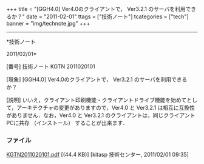 ﻿+++
title = "[GGH4.0] Ver4.0のクライアントで， Ver3.2.1 のサーバを利用できるか？"
date = "2011-02-01"
ttags = ["技術ノート"]
tcategories = ["tech"]
banner = "img/technote.jpg"
+++

-----------------------------------------------------------------------------------------------------------------------------

*技術ノート

2011/02/01*


[番号]
技術ノート KGTN 2011020101

[現象]
[GGH4.0] Ver4.0のクライアントで， Ver3.2.1 のサーバを利用できるか？

[説明]
いいえ，クライアント印刷機能・クライアントドライブ機能を始めてとして，アーキテクチャの変更がありますので，Ver4.0
と Ver3.2.1 は相互に互換性がありません．なお，Ver4.0 と Ver3.2.1
のクライアントは，同じクライアントPCに共存 （インストール）
することが出来ます．


### ファイル

 
 


[KGTN2011020101.pdf](http://techreport.kitasp.net/attachments/download/464/KGTN2011020101.pdf)
 [(44.4 KB)] [kitasp 技術センター, 2011/02/01
09:35]


 


 

